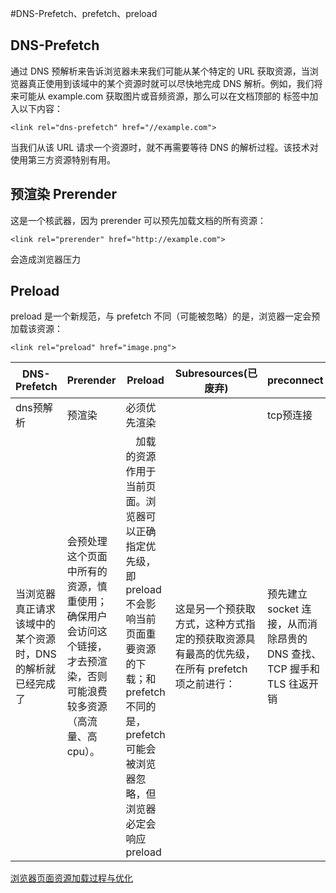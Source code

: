 #DNS-Prefetch、prefetch、preload

## DNS-Prefetch
通过 DNS 预解析来告诉浏览器未来我们可能从某个特定的 URL 获取资源，当浏览器真正使用到该域中的某个资源时就可以尽快地完成 DNS 解析。例如，我们将来可能从 example.com 获取图片或音频资源，那么可以在文档顶部的 <head> 标签中加入以下内容：

`<link rel="dns-prefetch" href="//example.com">`

当我们从该 URL 请求一个资源时，就不再需要等待 DNS 的解析过程。该技术对使用第三方资源特别有用。

## 预渲染 Prerender
这是一个核武器，因为 prerender 可以预先加载文档的所有资源：

`<link rel="prerender" href="http://example.com">`

会造成浏览器压力

## Preload
preload 是一个新规范，与 prefetch 不同（可能被忽略）的是，浏览器一定会预加载该资源：

`<link rel="preload" href="image.png">`


DNS-Prefetch | Prerender | Preload | Subresources(已废弃)|preconnect|prefetch
------------ | ------------- | ------------| ------------| ------------| ------------
dns预解析 | 预渲染| 必须优先渲染| |tcp预连接|资源预获取
当浏览器真正请求该域中的某个资源时，DNS 的解析就已经完成了| 会预处理这个页面中所有的资源，慎重使用；确保用户会访问这个链接，才去预渲染，否则可能浪费较多资源（高流量、高cpu）。  | 　加载的资源作用于当前页面。浏览器可以正确指定优先级，即preload不会影响当前页面重要资源的下载；和prefetch不同的是，prefetch可能会被浏览器忽略，但浏览器必定会响应preload|这是另一个预获取方式，这种方式指定的预获取资源具有最高的优先级，在所有 prefetch 项之前进行：|预先建立 socket 连接，从而消除昂贵的 DNS 查找、TCP 握手和 TLS 往返开销|告诉浏览器加载下一页面可能会用到的资源，因为资源是作用于下一个页面，所以优先级很低


[浏览器页面资源加载过程与优化](https://blog.kaolafed.com/2018/01/05/%E6%B5%8F%E8%A7%88%E5%99%A8%E9%A1%B5%E9%9D%A2%E8%B5%84%E6%BA%90%E5%8A%A0%E8%BD%BD%E8%BF%87%E7%A8%8B%E4%B8%8E%E4%BC%98%E5%8C%96/)